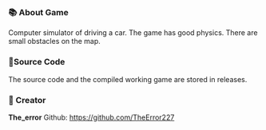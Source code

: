 ### 📚 About Game
Computer simulator of driving a car. The game has good physics. There are small obstacles on the map.

### 📑Source Code 
The source code and the compiled working game are stored in releases.

### 🌟 Creator
**The_error** 
Github: https://github.com/TheError227

